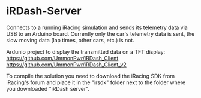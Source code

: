 # iRDash-Server
Connects to a running iRacing simulation and sends its telemetry data via USB to an Arduino board.
Currently only the car's telemetry data is sent, the slow moving data (lap times, other cars, etc.) is not.

Ardunio project to display the transmitted data on a TFT display:
https://github.com/UmmonPwr/iRDash_Client
https://github.com/UmmonPwr/iRDash_Client_v2

To compile the solution you need to download the iRacing SDK from iRacing's forum and place it in the "irsdk" folder next to the folder where you downloaded "iRDash server".